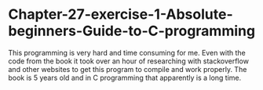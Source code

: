 # Chapter-27-exercise-1-Absolute-beginners-Guide-to-C-programming

This programming is very hard and time consuming for me.  Even with the code from the book it took over an hour of researching with stackoverflow and other websites to get this program to compile and work properly.  The book is 5 years old and in C programming that apparently is a long time.
